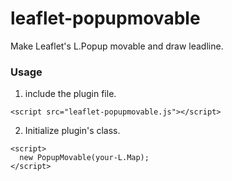 # leaflet-popupmovable
Make Leaflet's L.Popup movable and draw leadline.

### Usage
1. include the plugin file.
```
<script src="leaflet-popupmovable.js"></script>
```
2. Initialize plugin's class.
```
<script>
  new PopupMovable(your-L.Map);
</script>
```
